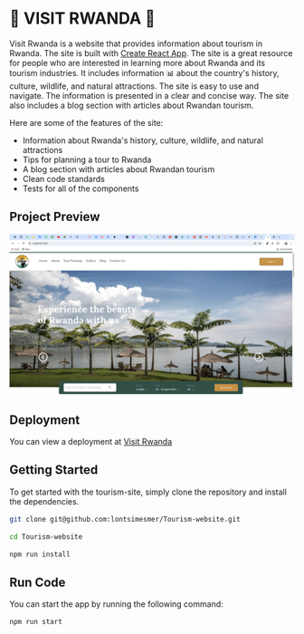 # 🌴 VISIT RWANDA 🌴

Visit Rwanda is a website that provides information about tourism in Rwanda. The site is built with [Create React App](https://github.com/facebook/create-react-app).
The site is a great resource for people who are interested in learning more about Rwanda and its tourism industries. It includes information 📊 about the country's history, culture, wildlife, and natural attractions. The site is easy to use and navigate. The information is presented in a clear and concise way. The site also includes a blog section with articles about Rwandan tourism.

Here are some of the features of the site:

- Information about Rwanda's history, culture, wildlife, and natural attractions
- Tips for planning a tour to Rwanda
- A blog section with articles about Rwandan tourism
- Clean code standards
- Tests for all of the components

## Project Preview

![preview](./src/assets/images/preview-image.png)

## Deployment

You can view a deployment at <bold>[Visit Rwanda](https://github.com/lontsimesmer/Tourism-website)</bold>

## Getting Started

To get started with the tourism-site, simply clone the repository and install the dependencies.

```sh
git clone git@github.com:lontsimesmer/Tourism-website.git
```

```sh
cd Tourism-website
```

```sh
npm run install
```

## Run Code

You can start the app by running the following command:

```sh
npm run start
```
